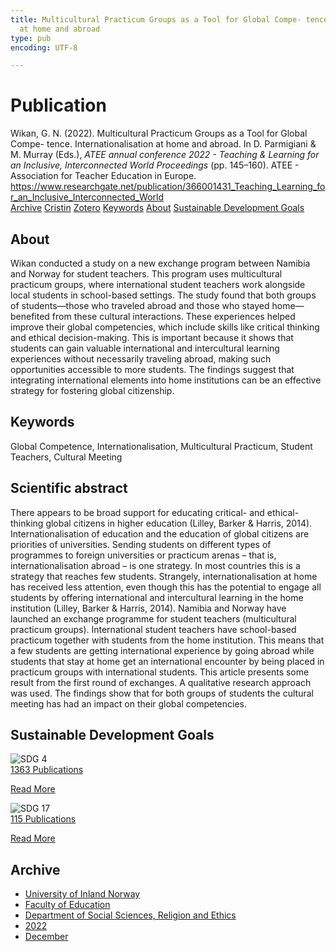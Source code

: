 ```yaml
---
title: Multicultural Practicum Groups as a Tool for Global Compe- tence. Internationalisation
  at home and abroad
type: pub
encoding: UTF-8

---
```

<h1>Publication</h1>
<article id="csl-bib-container-GNMI7J64" class="csl-bib-container">
  <div class="csl-bib-body"> <div class="csl-entry">Wikan, G. N. (2022). Multicultural Practicum Groups as a Tool for Global Compe- tence. Internationalisation at home and abroad. In D. Parmigiani &#38; M. Murray (Eds.), <i>ATEE annual conference 2022 - Teaching &#38; Learning for an Inclusive, Interconnected World Proceedings</i> (pp. 145–160). ATEE - Association for Teacher Education in Europe. <a href="https://www.researchgate.net/publication/366001431_Teaching_Learning_for_an_Inclusive_Interconnected_World">https://www.researchgate.net/publication/366001431_Teaching_Learning_for_an_Inclusive_Interconnected_World</a></div> </div>
  <div class="csl-bib-buttons">
    <a href="#taxonomy-article-GNMI7J64" alt="archive" class="csl-bib-button">Archive</a>
    <a href="https://app.cristin.no/results/show.jsf?id=2094937" alt="Cristin" class="csl-bib-button">Cristin</a>
    <a href="http://zotero.org/groups/5881554/items/GNMI7J64" alt="Zotero" class="csl-bib-button">Zotero</a>
    <a href="#keywords-article-GNMI7J64" alt="keywords" class="csl-bib-button">Keywords</a>
    <a href="#about-article-GNMI7J64" alt="about_pub" class="csl-bib-button">About</a>
    <a href="#sdg-article-GNMI7J64" alt="sdg" class="csl-bib-button">Sustainable Development Goals</a>
  </div>
  <div id="csl-bib-meta-container-GNMI7J64"></div>
</article>
<div id="csl-bib-meta-GNMI7J64" class="csl-bib-meta">
  <article id="about-article-GNMI7J64" class="about_pub-article">
    <h1>About</h1>
    Wikan conducted a study on a new exchange program between Namibia and Norway for student teachers. This program uses multicultural practicum groups, where international student teachers work alongside local students in school-based settings. The study found that both groups of students—those who traveled abroad and those who stayed home—benefited from these cultural interactions. These experiences helped improve their global competencies, which include skills like critical thinking and ethical decision-making. This is important because it shows that students can gain valuable international and intercultural learning experiences without necessarily traveling abroad, making such opportunities accessible to more students. The findings suggest that integrating international elements into home institutions can be an effective strategy for fostering global citizenship.
  </article>
  <article id="keywords-article-GNMI7J64" class="keywords-article">
    <h1>Keywords</h1>
    Global Competence, Internationalisation, Multicultural Practicum, Student Teachers, Cultural Meeting
  </article>
  <article id="abstract-article-GNMI7J64" class="abstract-article">
    <h1>Scientific abstract</h1>
    There appears to be broad support for educating critical- and ethical-thinking global 
citizens in higher education (Lilley, Barker & Harris, 2014). Internationalisation of 
education and the education of global citizens are priorities of universities. Sending 
students on different types of programmes to foreign universities or practicum arenas 
– that is, internationalisation abroad – is one strategy. In most countries this is a 
strategy that reaches few students. Strangely, internationalisation at home has 
received less attention, even though this has the potential to engage all students by 
offering international and intercultural learning in the home institution (Lilley, 
Barker & Harris, 2014). 
Namibia and Norway have launched an exchange programme for student teachers 
(multicultural practicum groups). International student teachers have school-based 
practicum together with students from the home institution. This means that a few 
students are getting international experience by going abroad while students that stay 
at home get an international encounter by being placed in practicum groups with 
international students. 
This article presents some result from the first round of exchanges. A qualitative 
research approach was used. The findings show that for both groups of students the 
cultural meeting has had an impact on their global competencies.
  </article>
  <article id="sdg-article-GNMI7J64" class="sdg-article">
    <h1>Sustainable Development Goals</h1>
    <div class="sdg-container"><div id="sdg4" class="sdg">
        <img src="{{< params subfolder >}}images/sdg/sdg04_en.png" class="image" alt="SDG 4">
        <div class="sdg-overlay">
          <a href="{{< params subfolder >}}en/archive/?sdg=4#archive" class="sdg-publication-count"><span>1363</span> Publications</a>
          <p><a href="https://sdgs.un.org/goals/goal4" class="sdg-read-more">Read More</a></p>
        </div>
      </div> <div id="sdg17" class="sdg">
        <img src="{{< params subfolder >}}images/sdg/sdg17_en.png" class="image" alt="SDG 17">
        <div class="sdg-overlay">
          <a href="{{< params subfolder >}}en/archive/?sdg=17#archive" class="sdg-publication-count"><span>115</span> Publications</a>
          <p><a href="https://sdgs.un.org/goals/goal17" class="sdg-read-more">Read More</a></p>
        </div>
      </div></div>
  </article>
  <article id="taxonomy-article-GNMI7J64" class="taxonomy-article">
    <h1>Archive</h1>
    <ul>
      <li><a href="{{< params subfolder >}}en/archive/?key=3DCRN523">University of Inland Norway</a></li>
      <li><a href="{{< params subfolder >}}en/archive/?key=WYNZA47F">Faculty of Education</a></li>
      <li><a href="{{< params subfolder >}}en/archive/?key=XY7UYWKQ">Department of Social Sciences, Religion and Ethics</a></li>
      <li><a href="{{< params subfolder >}}en/archive/?key=KFGXTPGI">2022</a></li>
      <li><a href="{{< params subfolder >}}en/archive/?key=82NIB4N5">December</a></li>
    </ul>
  </article>
</div>

